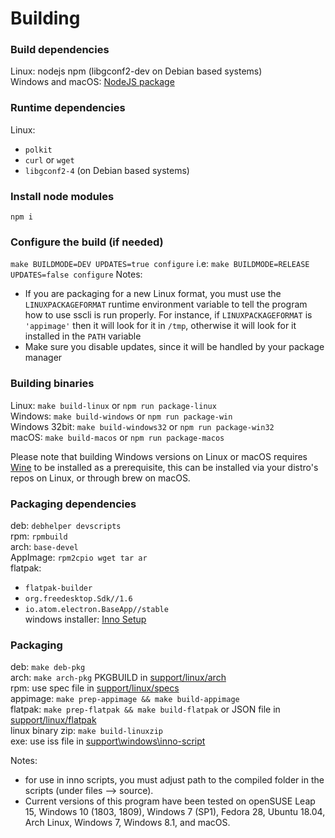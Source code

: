 # Building
### Build dependencies
Linux: nodejs npm (libgconf2-dev on Debian based systems)  
Windows and macOS: [NodeJS package](https://nodejs.org/en/download)  

### Runtime dependencies
Linux:
- `polkit`
- `curl` or `wget`
- `libgconf2-4` (on Debian based systems)  

### Install node modules
`npm i`  

### Configure the build (if needed)
`make BUILDMODE=DEV UPDATES=true configure`
i.e: `make BUILDMODE=RELEASE UPDATES=false configure`
Notes:
- If you are packaging for a new Linux format, you must use the `LINUXPACKAGEFORMAT` runtime environment variable to tell the program how to use sscli is run properly. For instance, if `LINUXPACKAGEFORMAT` is `'appimage'` then it will look for it in `/tmp`, otherwise it will look for it installed in the `PATH` variable
- Make sure you disable updates, since it will be handled by your package manager

### Building binaries
Linux: `make build-linux` or `npm run package-linux`  
Windows: `make build-windows` or `npm run package-win`  
Windows 32bit: `make build-windows32` or `npm run package-win32`  
macOS: `make build-macos` or `npm run package-macos`  

Please note that building Windows versions on Linux or macOS requires [Wine](https://www.winehq.org) to be installed as a prerequisite, this can be installed via your distro's repos on Linux, or through brew on macOS.  

### Packaging dependencies
deb: `debhelper devscripts`  
rpm: `rpmbuild`  
arch: `base-devel`  
AppImage: `rpm2cpio wget tar ar`  
flatpak:  
- `flatpak-builder`  
- `org.freedesktop.Sdk//1.6`  
- `io.atom.electron.BaseApp//stable`  
windows installer: [Inno Setup](http://www.jrsoftware.org/isinfo.php)  

### Packaging
deb: `make deb-pkg`  
arch: `make arch-pkg` PKGBUILD in [support/linux/arch](support/linux/arch)  
rpm: use spec file in [support/linux/specs](support/linux/specs)  
appimage: `make prep-appimage && make build-appimage`  
flatpak: `make prep-flatpak && make build-flatpak` or JSON file in [support/linux/flatpak](support/linux/flatpak)  
linux binary zip: `make build-linuxzip`  
exe: use iss file in [support\\windows\\inno-script](support/windows/inno-script)  

Notes:
- for use in inno scripts, you must adjust path to the compiled folder in the scripts (under files --> source).  
- Current versions of this program have been tested on openSUSE Leap 15, Windows 10 (1803, 1809), Windows 7 (SP1), Fedora 28, Ubuntu 18.04, Arch Linux, Windows 7, Windows 8.1, and macOS.  
